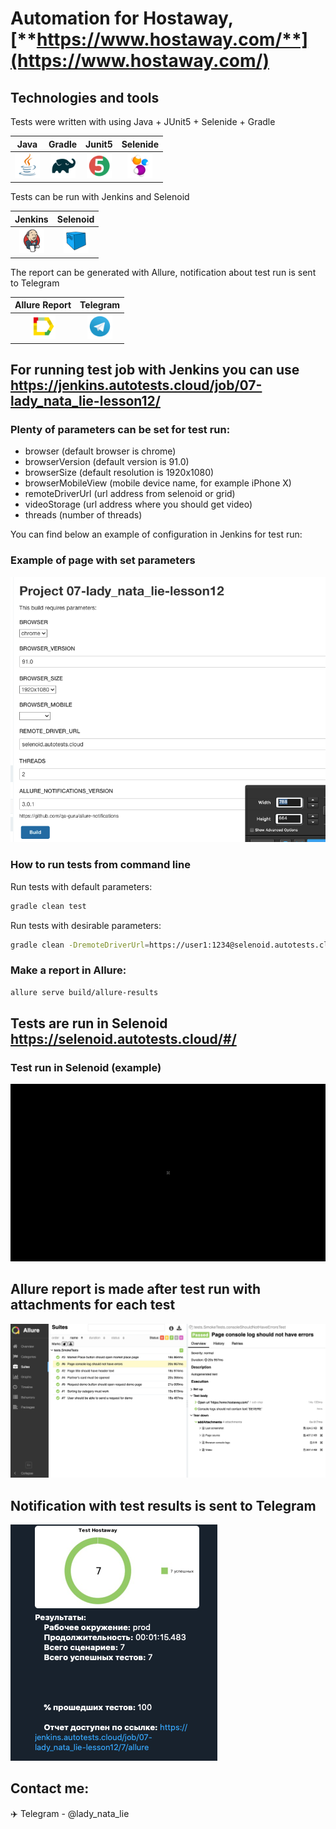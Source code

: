 # Automation for **Hostaway**, [**https://www.hostaway.com/**](https://www.hostaway.com/)

## Technologies and tools
Tests were written with using Java + JUnit5 + Selenide + Gradle

| Java | Gradle | Junit5 | Selenide |
|:----:|:------:|:------:|:--------:|
| <img src="images/JAVA.svg" width="40" height="40"> | <img src="images/Gradle.svg" width="40" height="40"> | <img src="images/Junit5.svg" width="40" height="40"> | <img src="images/Selenide.svg" width="40" height="40"> |

Tests can be run with Jenkins and Selenoid

| Jenkins | Selenoid | 
|:--------:|:-------------:|
| <img src="images/Jenkins.svg" width="40" height="40"> | <img src="images/Selenoid.svg" width="40" height="40"> | 

The report can be generated with Allure, notification about test run is sent to Telegram

| Allure Report | Telegram |
|:---------:|:--------:|
| <img src="images/Allure Report.svg" width="40" height="40"> | <img src="images/Telegram.svg" width="40" height="40"> |

## For running test job with Jenkins you can use https://jenkins.autotests.cloud/job/07-lady_nata_lie-lesson12/

### Plenty of parameters can be set for test run:

* browser (default browser is chrome)
* browserVersion (default version is 91.0)
* browserSize (default resolution is 1920x1080)
* browserMobileView (mobile device name, for example iPhone X)
* remoteDriverUrl (url address from selenoid or grid)
* videoStorage (url address where you should get video)
* threads (number of threads)
  
You can find below an example of configuration in Jenkins for test run:

### Example of page with set parameters
![alt "Parameters in Jenkins"](./images/jenkinsParamsExample.png)

### How to run tests from command line
Run tests with default parameters:
```bash
gradle clean test
```

Run tests with desirable parameters:
```bash
gradle clean -DremoteDriverUrl=https://user1:1234@selenoid.autotests.cloud/wd/hub/ -DvideoStorage=https://selenoid.autotests.cloud/video/ -Dthreads=2 test
```

### Make a report in Allure:
```bash
allure serve build/allure-results
```
## Tests are run in Selenoid https://selenoid.autotests.cloud/#/
### Test run in Selenoid (example)
![alt "Video from Selenoid"](./images/TestExample.gif "Video from Selenoid")

## Allure report is made after test run with attachments for each test
![alt "Allure report"](./images/AllureNotifications.png)

## Notification with test results is sent to Telegram
![alt "Telegram Notifcation"](./images/TelegramNotifications.png)

## Contact me:
:airplane: Telegram - @lady_nata_lie